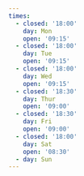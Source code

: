 ```yaml
---
times:
  - closed: '18:00'
    day: Mon
    open: '09:15'
  - closed: '18:00'
    day: Tue
    open: '09:15'
  - closed: '18:00'
    day: Wed
    open: '09:15'
  - closed: '18:30'
    day: Thur
    open: '09:00'
  - closed: '18:30'
    day: Fri
    open: '09:00'
  - closed: '18:00'
    day: Sat
    open: '08:30'
  - day: Sun
---
```


